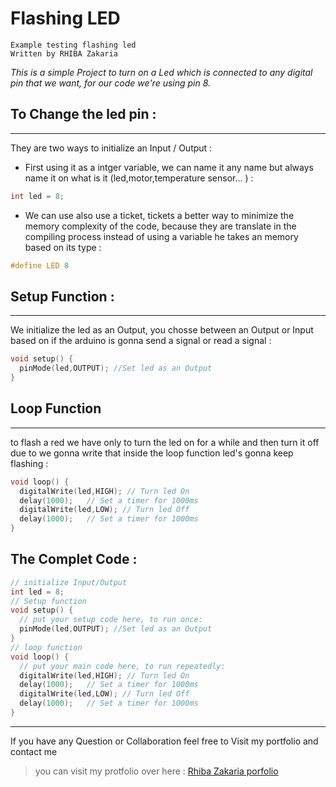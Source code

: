 # **Flashing LED**

```
Example testing flashing led
Written by RHIBA Zakaria
````

*This is a simple Project to turn on a Led which is connected to any digital pin that we want, for our code we're using pin 8.*

## **To Change the led pin :**

___

They are two ways to initialize an Input / Output : 

* First using it as a intger variable, we can name it any name but always name it on what is it (led,motor,temperature sensor... ) :

```C
int led = 8;
```

* We can use also use a ticket, tickets a better way to minimize the memory complexity of the code, because they are translate in the compiling process instead of using a variable he takes an memory based on its type :

```C
#define LED 8
```

## **Setup Function :**

___

We initialize the led as an Output, you chosse between an Output or Input based on if the arduino is gonna send a signal or read a signal : 

```C
void setup() {
  pinMode(led,OUTPUT); //Set led as an Output
}
```

## **Loop Function**

___

to flash a red we have only to turn the led on for a while and then turn it off due to we gonna write that inside the loop function led's gonna keep flashing : 

```C
void loop() {
  digitalWrite(led,HIGH); // Turn led On 
  delay(1000);   // Set a timer for 1000ms
  digitalWrite(led,LOW); // Turn led Off
  delay(1000);   // Set a timer for 1000ms
}
```

## **The Complet Code :**

```C
// initialize Input/Output
int led = 8;
// Setup function
void setup() {
  // put your setup code here, to run once:
  pinMode(led,OUTPUT); //Set led as an Output
}
// loop function
void loop() {
  // put your main code here, to run repeatedly:
  digitalWrite(led,HIGH); // Turn led On 
  delay(1000);   // Set a timer for 1000ms
  digitalWrite(led,LOW); // Turn led Off
  delay(1000);   // Set a timer for 1000ms
}
```

___

If you have any Question or Collaboration feel free to Visit my portfolio and contact me 

> you can visit my protfolio over here :
[Rhiba Zakaria porfolio](https://zak-rhiba.codes)